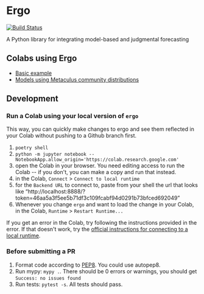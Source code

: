 # Ergo

[![Build Status](https://travis-ci.org/oughtinc/ergo.svg?branch=master)](https://travis-ci.org/oughtinc/ergo)

A Python library for integrating model-based and judgmental forecasting

## Colabs using Ergo

- [Basic example](https://colab.research.google.com/github/oughtinc/ergo/blob/master/notebooks/basic.ipynb)
- [Models using Metaculus community distributions](https://colab.research.google.com/github/oughtinc/ergo/blob/community-prediction/notebooks/community_distributions.ipynb)

## Development
### Run a Colab using your local version of `ergo`
This way, you can quickly make changes to ergo and see them reflected in your Colab without pushing to a Github branch first.

1. `poetry shell`
2. `python -m jupyter notebook --NotebookApp.allow_origin='https://colab.research.google.com'`
3. open the Colab in your browser. You need editing access to run the Colab -- if you don't, you can make a copy and run that instead.
4. in the Colab, `Connect` > `Connect to local runtime`
5. for the `Backend URL` to connect to, paste from your shell the url that looks like “http://localhost:8888/?token=46aa5a3f5ee5b71df3c109fcabf94d0291b73bfced692049”
6. Whenever you change `ergo` and want to load the change in your Colab, in the Colab, `Runtime` > `Restart Runtime...`

If you get an error in the Colab, try following the instructions provided in the error. If that doesn't work, try the [official instructions for connecting to a local runtime](https://research.google.com/colaboratory/local-runtimes.html).

### Before submitting a PR
1. Format code according to [PEP8](https://www.python.org/dev/peps/pep-0008/). You could use autopep8.
2. Run mypy: `mypy .`. There should be 0 errors or warnings, you should get `Success: no issues found`
3. Run tests: `pytest -s`. All tests should pass.